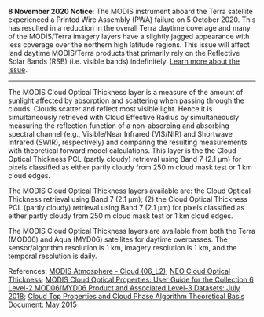 **8 November 2020 Notice**: The MODIS instrument aboard the Terra satellite experienced a Printed Wire Assembly (PWA) failure on 5 October 2020. This has resulted in a reduction in the overall Terra daytime coverage and many of the MODIS/Terra imagery layers have a slightly jagged appearance with less coverage over the northern high latitude regions. This issue will affect land daytime MODIS/Terra products that primarily rely on the Reflective Solar Bands (RSB) (i.e. visible bands) indefinitely. [Learn more about the issue](https://landweb.modaps.eosdis.nasa.gov/cgi-bin/QA_WWW/displayCase.cgi?esdt=MOD&caseNum=PM_MOD_20280&caseLocation=cases_data&type=C6).

---

The MODIS Cloud Optical Thickness layer is a measure of the amount of sunlight affected by absorption and scattering when passing through the clouds. Clouds scatter and reflect most visible light. Hence it is simultaneously retrieved with Cloud Effective Radius by simultaneously measuring the reflection function of a non-absorbing and absorbing spectral channel (e.g., Visible/Near Infrared (VIS/NIR) and Shortwave Infrared (SWIR), respectively) and comparing the resulting measurements with theoretical forward model calculations. This layer is the the Cloud Optical Thickness PCL (partly cloudy) retrieval using Band 7 (2.1 μm) for pixels classified as either partly cloudy from 250 m cloud mask test or 1 km cloud edges.

The MODIS Cloud Optical Thickness layers available are: the Cloud Optical Thickness retrieval using Band 7 (2.1 μm); (2) the Cloud Optical Thickness PCL (partly cloudy) retrieval using Band 7 (2.1 μm) for pixels classified as either partly cloudy from 250 m cloud mask test or 1 km cloud edges.

The MODIS Cloud Optical Thickness layers are available from both the Terra (MOD06) and Aqua (MYD06) satellites for daytime overpasses. The sensor/algorithm resolution is 1 km, imagery resolution is 1 km, and the temporal resolution is daily.

References: [MODIS Atmosphere - Cloud (06_L2)](https://modis-atmos.gsfc.nasa.gov/products/cloud);  [NEO Cloud Optical Thickness](https://neo.sci.gsfc.nasa.gov/view.php?datasetId=MYDAL2_M_CLD_OT); [MODIS Cloud Optical Properties: User Guide for the Collection 6 Level-2 MOD06/MYD06 Product and Associated Level-3 Datasets: July 2018](https://modis-atmos.gsfc.nasa.gov/sites/default/files/ModAtmo/MODISCloudOpticalPropertyUserGuideFinal_v1.1.pdf); [Cloud Top Properties and Cloud Phase Algorithm Theoretical Basis Document: May 2015](https://modis-atmos.gsfc.nasa.gov/sites/default/files/ModAtmo/MOD06-ATBD_2015_05_01_1.pdf)

